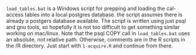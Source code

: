 `load_tables.bat` is a Windows script for prepping and loading the cal-access tables into a local postgres database. the script assumes there is already a postgers database available. The script is written using just psql and gnu tools, so hopefully it is not too difficult to get something similar working on mac/linux. Note that the psql COPY call in `load_tables.bat` uses an absolute, not relative path. Otherwise, comments are in the R scripts in the /R directory. Just start with `1-acquire.R` and continue from there. 
